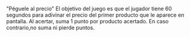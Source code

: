 "Péguele al precio"
El objetivo del juego es que el jugador tiene 60 segundos para adivinar el precio del primer
producto que le aparece en pantalla. Al acertar, suma 1 punto por producto acertado. En caso
contrario,no suma ni pierde puntos.
